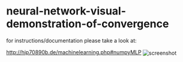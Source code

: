# neural-network-visual-demonstration-of-convergence

for instructions/documentation please take a look at:

http://hip70890b.de/machinelearning.php#numpyMLP
<img align="center" src="https://raw.githubusercontent.com/sezanzeb/neural-network-visual-demonstration-of-convergence/master/quadratic.png" alt="screenshot">
